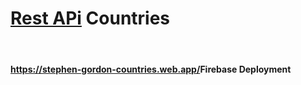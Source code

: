 <h1><a href='https://restcountries.com' target='_blank'>Rest APi</a> Countries</h1>
<br>
<h4><a href='https://restcountries.com' target='_blank'>https://stephen-gordon-countries.web.app/</a>Firebase Deployment</h4>